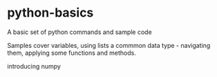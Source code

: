 # python-basics
A basic set of python commands and sample code

Samples cover
variables, using lists a commmon data type - navigating them, applying some functions and methods.

introducing numpy
